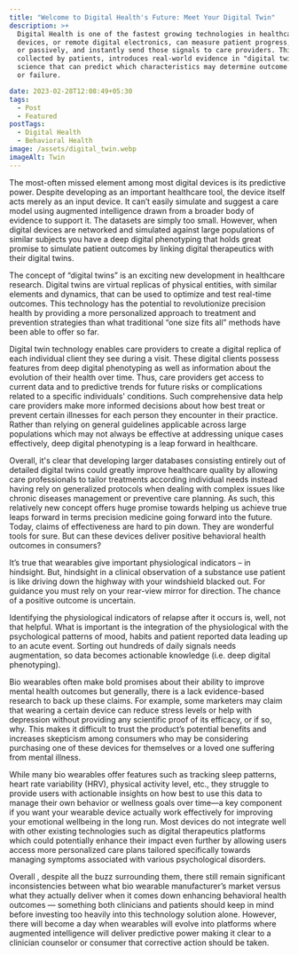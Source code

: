 ```yaml
---
title: "Welcome to Digital Health's Future: Meet Your Digital Twin"
description: >+
  Digital Health is one of the fastest growing technologies in healthcare. Edge
  devices, or remote digital electronics, can measure patient progress, actively
  or passively, and instantly send those signals to care providers. This data,
  collected by patients, introduces real-world evidence in "digital twin"
  science that can predict which characteristics may determine outcome success,
  or failure.

date: 2023-02-28T12:08:49+05:30
tags:
  - Post
  - Featured
postTags:
  - Digital Health
  - Behavioral Health
image: /assets/digital_twin.webp
imageAlt: Twin
---
```

The most-often missed element among most digital devices is its predictive power. Despite developing as an important healthcare tool, the device itself acts merely as an input device. It can’t easily simulate and suggest a care model using augmented intelligence drawn from a broader body of evidence to support it. The datasets are simply too small. However, when digital devices are networked and simulated against large populations of similar subjects you have a deep digital phenotyping that holds great promise to simulate patient outcomes by linking digital therapeutics with their digital twins.

The concept of “digital twins” is an exciting new development in healthcare research. Digital twins are virtual replicas of physical entities, with similar elements and dynamics, that can be used to optimize and test real-time outcomes. This technology has the potential to revolutionize precision health by providing a more personalized approach to treatment and prevention strategies than what traditional “one size fits all” methods have been able to offer so far.

Digital twin technology enables care providers to create a digital replica of each individual client they see during a visit. These digital clients possess features from deep digital phenotyping as well as information about the evolution of their health over time. Thus, care providers get access to current data and to predictive trends for future risks or complications related to a specific individuals' conditions. Such comprehensive data help care providers make more informed decisions about how best treat or prevent certain illnesses for each person they encounter in their practice. Rather than relying on general guidelines applicable across large populations which may not always be effective at addressing unique cases effectively, deep digital phenotyping is a leap forward in healthcare.

Overall, it's clear that developing larger databases consisting entirely out of detailed digital twins could greatly improve healthcare quality by allowing care professionals to tailor treatments according individual needs instead having rely on generalized protocols when dealing with complex issues like chronic diseases management or preventive care planning. As such, this relatively new concept offers huge promise towards helping us achieve true leaps forward in terms precision medicine going forward into the future. Today, claims of effectiveness are hard to pin down. They are wonderful tools for sure. But can these devices deliver positive behavioral health outcomes in consumers?

It’s true that wearables give important physiological indicators – in hindsight. But, hindsight in a clinical observation of a substance use patient is like driving down the highway with your windshield blacked out. For guidance you must rely on your rear-view mirror for direction. The chance of a positive outcome is uncertain.

Identifying the physiological indicators of relapse after it occurs is, well, not that helpful. What is important is the integration of the physiological with the psychological patterns of mood, habits and patient reported data leading up to an acute event. Sorting out hundreds of daily signals needs augmentation, so data becomes actionable knowledge (i.e. deep digital phenotyping).

Bio wearables often make bold promises about their ability to improve mental health outcomes but generally, there is a lack evidence-based research to back up these claims. For example, some marketers may claim that wearing a certain device can reduce stress levels or help with depression without providing any scientific proof of its efficacy, or if so, why. This makes it difficult to trust the product’s potential benefits and increases skepticism among consumers who may be considering purchasing one of these devices for themselves or a loved one suffering from mental illness.

While many bio wearables offer features such as tracking sleep patterns, heart rate variability (HRV), physical activity level, etc., they struggle to provide users with actionable insights on how best to use this data to manage their own behavior or wellness goals over time—a key component if you want your wearable device actually work effectively for improving your emotional wellbeing in the long run. Most devices do not integrate well with other existing technologies such as digital therapeutics platforms which could potentially enhance their impact even further by allowing users access more personalized care plans tailored specifically towards managing symptoms associated with various psychological disorders.

Overall , despite all the buzz surrounding them, there still remain significant inconsistencies between what bio wearable manufacturer’s market versus what they actually deliver when it comes down enhancing behavioral health outcomes — something both clinicians and patients should keep in mind before investing too heavily into this technology solution alone. However, there will become a day when wearables will evolve into platforms where augmented intelligence will deliver predictive power making it clear to a clinician counselor or consumer that corrective action should be taken.